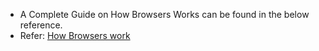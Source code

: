 - A Complete Guide on How Browsers Works can be found in the below reference. 
- Refer: [How Browsers work](https://web.dev/articles/howbrowserswork)
